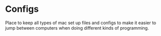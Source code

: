 # Configs

Place to keep all types of mac set up files and configs to make it easier to jump between computers when doing different kinds of programming.

